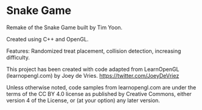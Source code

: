 # Snake Game

Remake of the Snake Game built by Tim Yoon.

Created using C++ and OpenGL.

Features: Randomized treat placement, collision detection, increasing difficulty.

This project has been created with code adapted from LearnOpenGL (learnopengl.com) by Joey de Vries.
https://twitter.com/JoeyDeVriez

Unless otherwise noted, code samples from learnopengl.com are under the terms of the CC BY 4.0 license as published by
Creative Commons, either version 4 of the License, or (at your option) any later version.

